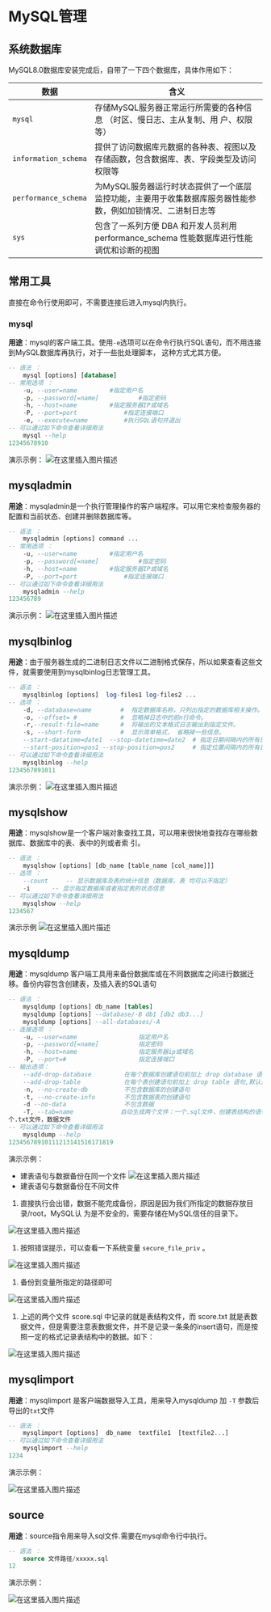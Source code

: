 # MySQL管理

## 系统数据库

MySQL8.0数据库安装完成后，自带了一下四个数据库，具体作用如下：

| 数据                 | 含义                                                         |
| -------------------- | ------------------------------------------------------------ |
| `mysql`              | 存储MySQL服务器正常运行所需要的各种信息 （时区、慢日志、主从复制、用 户、权限等） |
| `information_schema` | 提供了访问数据库元数据的各种表、视图以及存储函数，包含数据库、表、字段类型及访问权限等 |
| `performance_schema` | 为MySQL服务器运行时状态提供了一个底层监控功能，主要用于收集数据库服务器性能参数，例如加锁情况、二进制日志等 |
| `sys`                | 包含了一系列方便 DBA 和开发人员利用 performance_schema 性能数据库进行性能调优和诊断的视图 |

## 常用工具

直接在命令行使用即可，不需要连接后进入mysql内执行。

### mysql

**用途**：mysql的客户端工具。使用`-e`选项可以在命令行执行SQL语句，而不用连接到MySQL数据库再执行，对于一些批处理脚本， 这种方式尤其方便。

```sql
-- 语法 ：    
    mysql [options] [database]
-- 常用选项 ： 
    -u, --user=name         #指定用户名
    -p, --password[=name]           #指定密码
    -h, --host=name         #指定服务器IP或域名
    -P, --port=port             #指定连接端口
    -e, --execute=name          #执行SQL语句并退出
-- 可以通过如下命令查看详细用法
	mysql --help
12345678910
```

演示示例：
![在这里插入图片描述](https://img-blog.csdnimg.cn/61e08661c0ca4d2d99646807dc3c4780.png)

## mysqladmin

**用途**：mysqladmin是一个执行管理操作的客户端程序。可以用它来检查服务器的配置和当前状态、创建并删除数据库等。

```sql
-- 语法 ：    
    mysqladmin [options] command ...
-- 常用选项 ： 
    -u, --user=name         #指定用户名
    -p, --password[=name]           #指定密码
    -h, --host=name         #指定服务器IP或域名
    -P, --port=port             #指定连接端口
-- 可以通过如下命令查看详细用法
	mysqladmin --help
123456789
```

演示示例：
![在这里插入图片描述](https://img-blog.csdnimg.cn/37a183d2ccd446bd8660bcfa8e901431.png)

## mysqlbinlog

**用途**：由于服务器生成的二进制日志文件以二进制格式保存，所以如果查看这些文件，就需要使用到mysqlbinlog日志管理工具。

```sql
-- 语法 ：    
	mysqlbinlog [options]  log-files1 log-files2 ...
-- 选项 ： 
	-d, --database=name        #  指定数据库名称，只列出指定的数据库相关操作。
	-o, --offset= #            #  忽略掉日志中的前n行命令。
	-r,--result-file=name      #  将输出的文本格式日志输出到指定文件。
	-s, --short-form           #  显示简单格式， 省略掉一些信息。
    --start-datatime=date1  --stop-datetime=date2  # 指定日期间隔内的所有日志
	--start-position=pos1 --stop-position=pos2     # 指定位置间隔内的所有日志。
-- 可以通过如下命令查看详细用法
	mysqlbinlog --help
1234567891011
```

演示示例：
![在这里插入图片描述](https://img-blog.csdnimg.cn/b96b6ea8c450469e892ab3267e6fb663.png)

## mysqlshow

**用途**：mysqlshow是一个客户端对象查找工具，可以用来很快地查找存在哪些数据库、数据库中的表、表中的列或者索 引。

```sql
-- 语法 ：    
    mysqlshow [options] [db_name [table_name [col_name]]]
-- 选项 ： 
    --count     -- 显示数据库及表的统计信息（数据库，表 均可以不指定）
    -i      -- 显示指定数据库或者指定表的状态信息
-- 可以通过如下命令查看详细用法
	mysqlshow --help
1234567
```

演示示例
![在这里插入图片描述](https://img-blog.csdnimg.cn/9186c4a297b2421f855c728aac9d8a13.png)

## mysqldump

**用途**：mysqldump 客户端工具用来备份数据库或在不同数据库之间进行数据迁移。备份内容包含创建表，及插入表的SQL语句

```sql
-- 语法 ：    
    mysqldump [options] db_name [tables]
    mysqldump [options] --database/-B db1 [db2 db3...]
    mysqldump [options] --all-databases/-A
-- 连接选项 ：  
    -u, --user=name                 指定用户名
    -p, --password[=name]           指定密码
    -h, --host=name                 指定服务器ip或域名
    -P, --port=#                    指定连接端口
-- 输出选项：
    --add-drop-database         在每个数据库创建语句前加上 drop database 语句
    --add-drop-table            在每个表创建语句前加上 drop table 语句,默认开启;不开启 (--skip-add-drop-table)
    -n, --no-create-db          不包含数据库的创建语句
    -t, --no-create-info        不包含数据表的创建语句
    -d --no-data                不包含数据
    -T, --tab=name             自动生成两个文件：一个.sql文件，创建表结构的语句；一
个.txt文件，数据文件
-- 可以通过如下命令查看详细用法
	mysqldump --help
12345678910111213141516171819
```

演示示例：

- 建表语句与数据备份在同一个文件
  ![在这里插入图片描述](https://img-blog.csdnimg.cn/d0c5a989d712469c92f22604fffd1d69.png)
- 建表语句与数据备份在不同文件

1. 直接执行会出错，数据不能完成备份，原因是因为我们所指定的数据存放目录/root，MySQL认 为是不安全的，需要存储在MySQL信任的目录下。

![在这里插入图片描述](https://img-blog.csdnimg.cn/63f13ed1fc9b43ec91c3b7f27db26ce2.png)

1. 按照错误提示，可以查看一下系统变量 `secure_file_priv` 。

![在这里插入图片描述](https://img-blog.csdnimg.cn/e857ec56058b4b608f13658a51ad972a.png)

1. 备份到变量所指定的路径即可

![在这里插入图片描述](https://img-blog.csdnimg.cn/1ac79c779f3d4ba2ace36db5c720dd0a.png)

1. 上述的两个文件 score.sql 中记录的就是表结构文件，而 score.txt 就是表数据文件，但是需要注意表数据文件，并不是记录一条条的insert语句，而是按照一定的格式记录表结构中的数据。如下：

![在这里插入图片描述](https://img-blog.csdnimg.cn/4b31b141632848acbdeaf34aff69c7a3.png)

## mysqlimport

**用途**：mysqlimport 是客户端数据导入工具，用来导入mysqldump 加 `-T` 参数后导出的`txt`文件

```sql
-- 语法 ：    
	mysqlimport [options]  db_name  textfile1  [textfile2...]
-- 可以通过如下命令查看详细用法
	mysqlimport --help
1234
```

演示示例：

![在这里插入图片描述](https://img-blog.csdnimg.cn/520417fbc2ff4abd9f04e80e067a22ea.png)

## source

**用途**：source指令用来导入sql文件.需要在mysql命令行中执行。

```sql
-- 语法 ：    
	source 文件路径/xxxxx.sql
12
```

演示示例：

![在这里插入图片描述](https://img-blog.csdnimg.cn/532720f804f4477db84a342e0697e622.png)

